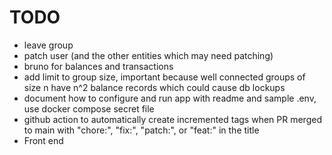 # TODO

* leave group
* patch user (and the other entities which may need patching)
* bruno for balances and transactions
* add limit to group size, important because well connected groups of size n have n^2 balance records which could cause db lockups
* document how to configure and run app with readme and sample .env, use docker compose secret file
* github action to automatically create incremented tags when PR merged to main with "chore:", "fix:", "patch:", or "feat:" in the title
* Front end
